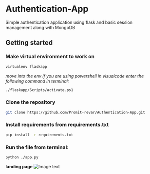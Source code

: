 # Authentication-App
Simple authentication application using flask and basic session management along with MongoDB
## Getting started
### Make virtual environment to work on
```bash
virtualenv flaskapp
```
*move into the env if you are using powershell in visualcode enter the following command in terminal:*
```bash
./flaskapp/Scripts/activate.ps1 
```
### Clone the repository 
```bash
git clone https://github.com/Promit-revar/Authentication-App.git
```
### Install requirements from requirements.txt
```bash
pip install -r requirements.txt
```
### Run the file from terminal:
```bash
python ./app.py
```
**landing page**
![Image text]( https://promit-revar.github.io/Screenshot%20(10).png)
